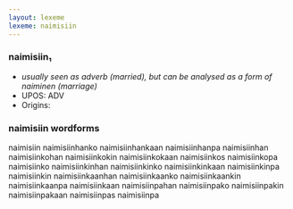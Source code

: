 ```yaml
---
layout: lexeme
lexeme: naimisiin
---
```


###  naimisiin₁

* _usually seen as adverb (married), but can be analysed as a form of *naiminen* (marriage)_
* UPOS:  ADV
* Origins: 


### naimisiin wordforms

naimisiin
naimisiinhanko
naimisiinhankaan
naimisiinhanpa
naimisiinhan
naimisiinkohan
naimisiinkokin
naimisiinkokaan
naimisiinkos
naimisiinkopa
naimisiinko
naimisiinkinhan
naimisiinkinko
naimisiinkinkaan
naimisiinkinpa
naimisiinkin
naimisiinkaanhan
naimisiinkaanko
naimisiinkaankin
naimisiinkaanpa
naimisiinkaan
naimisiinpahan
naimisiinpako
naimisiinpakin
naimisiinpakaan
naimisiinpas
naimisiinpa

